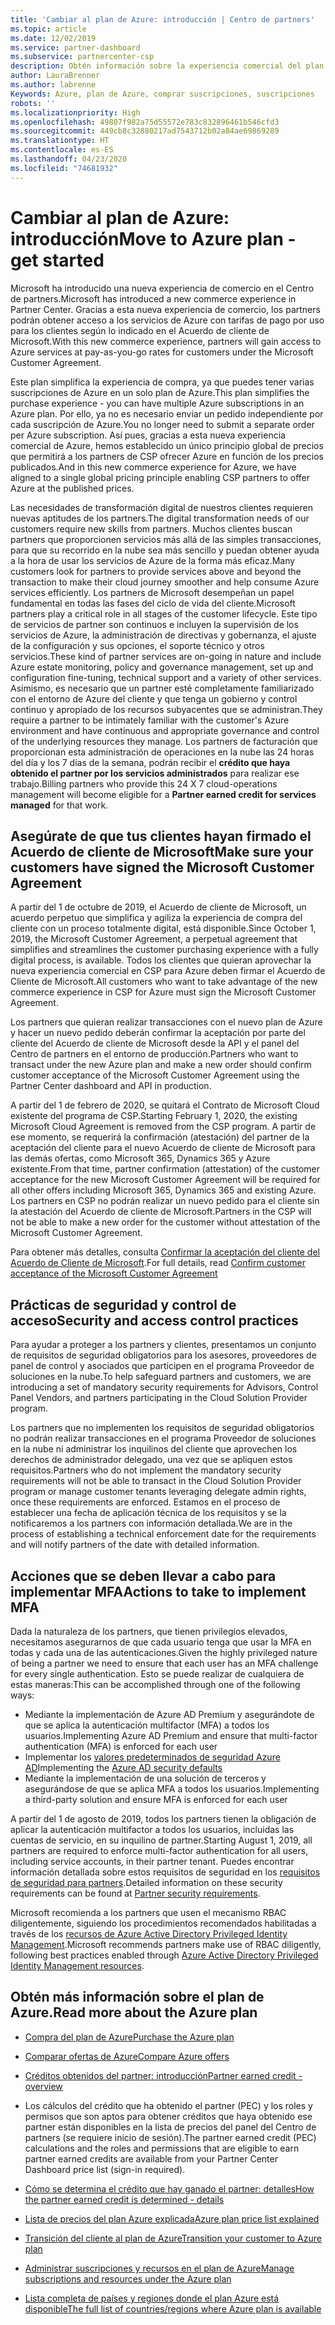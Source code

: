 ```yaml
---
title: 'Cambiar al plan de Azure: introducción | Centro de partners'
ms.topic: article
ms.date: 12/02/2019
ms.service: partner-dashboard
ms.subservice: partnercenter-csp
description: Obtén información sobre la experiencia comercial del plan de Azure para comprar servicios de Azure en función de las tarifas de pago por uso de los clientes. Obtén también información sobre los nuevos requisitos de seguridad.
author: LauraBrenner
ms.author: labrenne
Keywords: Azure, plan de Azure, comprar suscripciones, suscripciones
robots: ''
ms.localizationpriority: High
ms.openlocfilehash: 49807f982a75d55572e783c832896461b546cfd3
ms.sourcegitcommit: 449cb8c32880217ad7543712b02a84ae69869289
ms.translationtype: HT
ms.contentlocale: es-ES
ms.lasthandoff: 04/23/2020
ms.locfileid: "74681932"
---
```

# <a name="move-to-azure-plan---get-started"></a><span data-ttu-id="3a85b-105">Cambiar al plan de Azure: introducción</span><span class="sxs-lookup"><span data-stu-id="3a85b-105">Move to Azure plan - get started</span></span>

<span data-ttu-id="3a85b-106">Microsoft ha introducido una nueva experiencia de comercio en el Centro de partners.</span><span class="sxs-lookup"><span data-stu-id="3a85b-106">Microsoft has introduced a new commerce experience in Partner Center.</span></span>  <span data-ttu-id="3a85b-107">Gracias a esta nueva experiencia de comercio, los partners podrán obtener acceso a los servicios de Azure con tarifas de pago por uso para los clientes según lo indicado en el Acuerdo de cliente de Microsoft.</span><span class="sxs-lookup"><span data-stu-id="3a85b-107">With this new commerce experience, partners will gain access to Azure services at pay-as-you-go rates for customers under the Microsoft Customer Agreement.</span></span>

<span data-ttu-id="3a85b-108">Este plan simplifica la experiencia de compra, ya que puedes tener varias suscripciones de Azure en un solo plan de Azure.</span><span class="sxs-lookup"><span data-stu-id="3a85b-108">This plan simplifies the purchase experience - you can have multiple Azure subscriptions in an Azure plan.</span></span> <span data-ttu-id="3a85b-109">Por ello, ya no es necesario enviar un pedido independiente por cada suscripción de Azure.</span><span class="sxs-lookup"><span data-stu-id="3a85b-109">You no longer need to submit a separate order per Azure subscription.</span></span> <span data-ttu-id="3a85b-110">Así pues, gracias a esta nueva experiencia comercial de Azure, hemos establecido un único principio global de precios que permitirá a los partners de CSP ofrecer Azure en función de los precios publicados.</span><span class="sxs-lookup"><span data-stu-id="3a85b-110">And in this new commerce experience for Azure, we have aligned to a single global pricing principle enabling CSP partners to offer Azure at the published prices.</span></span>

<span data-ttu-id="3a85b-111">Las necesidades de transformación digital de nuestros clientes requieren nuevas aptitudes de los partners.</span><span class="sxs-lookup"><span data-stu-id="3a85b-111">The digital transformation needs of our customers require new skills from partners.</span></span> <span data-ttu-id="3a85b-112">Muchos clientes buscan partners que proporcionen servicios más allá de las simples transacciones, para que su recorrido en la nube sea más sencillo y puedan obtener ayuda a la hora de usar los servicios de Azure de la forma más eficaz.</span><span class="sxs-lookup"><span data-stu-id="3a85b-112">Many customers look for partners to provide services above and beyond the transaction to make their cloud journey smoother and help consume Azure services efficiently.</span></span> <span data-ttu-id="3a85b-113">Los partners de Microsoft desempeñan un papel fundamental en todas las fases del ciclo de vida del cliente.</span><span class="sxs-lookup"><span data-stu-id="3a85b-113">Microsoft partners play a critical role in all stages of the customer lifecycle.</span></span> <span data-ttu-id="3a85b-114">Este tipo de servicios de partner son continuos e incluyen la supervisión de los servicios de Azure, la administración de directivas y gobernanza, el ajuste de la configuración y sus opciones, el soporte técnico y otros servicios.</span><span class="sxs-lookup"><span data-stu-id="3a85b-114">These kind of partner services are on-going in nature and include Azure estate monitoring, policy and governance management, set up and configuration fine-tuning, technical support and a variety of other services.</span></span> <span data-ttu-id="3a85b-115">Asimismo, es necesario que un partner esté completamente familiarizado con el entorno de Azure del cliente y que tenga un gobierno y control continuo y apropiado de los recursos subyacentes que se administran.</span><span class="sxs-lookup"><span data-stu-id="3a85b-115">They require a partner to be intimately familiar with the customer's Azure environment and have continuous and appropriate governance and control of the underlying resources they manage.</span></span> <span data-ttu-id="3a85b-116">Los partners de facturación que proporcionan esta administración de operaciones en la nube las 24 horas del día y los 7 días de la semana, podrán recibir el **crédito que haya obtenido el partner por los servicios administrados** para realizar ese trabajo.</span><span class="sxs-lookup"><span data-stu-id="3a85b-116">Billing partners who provide this 24 X 7 cloud-operations management will become eligible for a **Partner earned credit for services managed** for that work.</span></span>

## <a name="make-sure-your-customers-have-signed-the-microsoft-customer-agreement"></a><span data-ttu-id="3a85b-117">Asegúrate de que tus clientes hayan firmado el Acuerdo de cliente de Microsoft</span><span class="sxs-lookup"><span data-stu-id="3a85b-117">Make sure your customers have signed the Microsoft Customer Agreement</span></span>

<span data-ttu-id="3a85b-118">A partir del 1 de octubre de 2019, el Acuerdo de cliente de Microsoft, un acuerdo perpetuo que simplifica y agiliza la experiencia de compra del cliente con un proceso totalmente digital, está disponible.</span><span class="sxs-lookup"><span data-stu-id="3a85b-118">Since October 1, 2019, the Microsoft Customer Agreement, a perpetual agreement that simplifies and streamlines the customer purchasing experience with a fully digital process, is available.</span></span> <span data-ttu-id="3a85b-119">Todos los clientes que quieran aprovechar la nueva experiencia comercial en CSP para Azure deben firmar el Acuerdo de Cliente de Microsoft.</span><span class="sxs-lookup"><span data-stu-id="3a85b-119">All customers who want to take advantage of the new commerce experience in CSP for Azure must sign the Microsoft Customer Agreement.</span></span>

<span data-ttu-id="3a85b-120">Los partners que quieran realizar transacciones con el nuevo plan de Azure y hacer un nuevo pedido deberán confirmar la aceptación por parte del cliente del Acuerdo de cliente de Microsoft desde la API y el panel del Centro de partners en el entorno de producción.</span><span class="sxs-lookup"><span data-stu-id="3a85b-120">Partners who want to transact under the new Azure plan and make a new order should confirm customer acceptance of the Microsoft Customer Agreement using the Partner Center dashboard and API in production.</span></span>

<span data-ttu-id="3a85b-121">A partir del 1 de febrero de 2020, se quitará el Contrato de Microsoft Cloud existente del programa de CSP.</span><span class="sxs-lookup"><span data-stu-id="3a85b-121">Starting February 1, 2020, the existing Microsoft Cloud Agreement is removed from the CSP program.</span></span> <span data-ttu-id="3a85b-122">A partir de ese momento, se requerirá la confirmación (atestación) del partner de la aceptación del cliente para el nuevo Acuerdo de cliente de Microsoft para las demás ofertas, como Microsoft 365, Dynamics 365 y Azure existente.</span><span class="sxs-lookup"><span data-stu-id="3a85b-122">From that time, partner confirmation (attestation) of the customer acceptance for the new Microsoft Customer Agreement will be required for all other offers including Microsoft 365, Dynamics 365 and existing Azure.</span></span> <span data-ttu-id="3a85b-123">Los partners en CSP no podrán realizar un nuevo pedido para el cliente sin la atestación del Acuerdo de cliente de Microsoft.</span><span class="sxs-lookup"><span data-stu-id="3a85b-123">Partners in the CSP will not be able to make a new order for the customer without attestation of the Microsoft Customer Agreement.</span></span>

<span data-ttu-id="3a85b-124">Para obtener más detalles, consulta [Confirmar la aceptación del cliente del Acuerdo de Cliente de Microsoft](confirm-customer-agreement.md).</span><span class="sxs-lookup"><span data-stu-id="3a85b-124">For full details, read [Confirm customer acceptance of the Microsoft Customer Agreement](confirm-customer-agreement.md)</span></span>

## <a name="security-and-access-control-practices"></a><span data-ttu-id="3a85b-125">Prácticas de seguridad y control de acceso</span><span class="sxs-lookup"><span data-stu-id="3a85b-125">Security and access control practices</span></span>

<span data-ttu-id="3a85b-126">Para ayudar a proteger a los partners y clientes, presentamos un conjunto de requisitos de seguridad obligatorios para los asesores, proveedores de panel de control y asociados que participen en el programa Proveedor de soluciones en la nube.</span><span class="sxs-lookup"><span data-stu-id="3a85b-126">To help safeguard partners and customers, we are introducing a set of mandatory security requirements for Advisors, Control Panel Vendors, and partners participating in the Cloud Solution Provider program.</span></span>

<span data-ttu-id="3a85b-127">Los partners que no implementen los requisitos de seguridad obligatorios no podrán realizar transacciones en el programa Proveedor de soluciones en la nube ni administrar los inquilinos del cliente que aprovechen los derechos de administrador delegado, una vez que se apliquen estos requisitos.</span><span class="sxs-lookup"><span data-stu-id="3a85b-127">Partners who do not implement the mandatory security requirements will not be able to transact in the Cloud Solution Provider program or manage customer tenants leveraging delegate admin rights, once these requirements are enforced.</span></span> <span data-ttu-id="3a85b-128">Estamos en el proceso de establecer una fecha de aplicación técnica de los requisitos y se la notificaremos a los partners con información detallada.</span><span class="sxs-lookup"><span data-stu-id="3a85b-128">We are in the process of establishing a technical enforcement date for the requirements and will notify partners of the date with detailed information.</span></span>

## <a name="actions-to-take-to-implement-mfa"></a><span data-ttu-id="3a85b-129">Acciones que se deben llevar a cabo para implementar MFA</span><span class="sxs-lookup"><span data-stu-id="3a85b-129">Actions to take to implement MFA</span></span>

<span data-ttu-id="3a85b-130">Dada la naturaleza de los partners, que tienen privilegios elevados, necesitamos asegurarnos de que cada usuario tenga que usar la MFA en todas y cada una de las autenticaciones.</span><span class="sxs-lookup"><span data-stu-id="3a85b-130">Given the highly privileged nature of being a partner we need to ensure that each user has an MFA challenge for every single authentication.</span></span> <span data-ttu-id="3a85b-131">Esto se puede realizar de cualquiera de estas maneras:</span><span class="sxs-lookup"><span data-stu-id="3a85b-131">This can be accomplished through one of the following ways:</span></span>

- <span data-ttu-id="3a85b-132">Mediante la implementación de Azure AD Premium y asegurándote de que se aplica la autenticación multifactor (MFA) a todos los usuarios.</span><span class="sxs-lookup"><span data-stu-id="3a85b-132">Implementing Azure AD Premium and ensure that multi-factor authentication (MFA) is enforced for each user</span></span>
- <span data-ttu-id="3a85b-133">Implementar los [valores predeterminados de seguridad Azure AD](https://docs.microsoft.com/azure/active-directory/conditional-access/concept-conditional-access-security-defaults)</span><span class="sxs-lookup"><span data-stu-id="3a85b-133">Implementing the [Azure AD security defaults](https://docs.microsoft.com/azure/active-directory/conditional-access/concept-conditional-access-security-defaults)</span></span>
- <span data-ttu-id="3a85b-134">Mediante la implementación de una solución de terceros y asegurándose de que se aplica MFA a todos los usuarios.</span><span class="sxs-lookup"><span data-stu-id="3a85b-134">Implementing a third-party solution and ensure MFA is enforced for each user</span></span>

<span data-ttu-id="3a85b-135">A partir del 1 de agosto de 2019, todos los partners tienen la obligación de aplicar la autenticación multifactor a todos los usuarios, incluidas las cuentas de servicio, en su inquilino de partner.</span><span class="sxs-lookup"><span data-stu-id="3a85b-135">Starting August 1, 2019, all partners are required to enforce multi-factor authentication for all users, including service accounts, in their partner tenant.</span></span> <span data-ttu-id="3a85b-136">Puedes encontrar información detallada sobre estos requisitos de seguridad en los [requisitos de seguridad para partners](https://docs.microsoft.com/partner-center/partner-security-requirements).</span><span class="sxs-lookup"><span data-stu-id="3a85b-136">Detailed information on these security requirements can be found at [Partner security requirements](https://docs.microsoft.com/partner-center/partner-security-requirements).</span></span>

<span data-ttu-id="3a85b-137">Microsoft recomienda a los partners que usen el mecanismo RBAC diligentemente, siguiendo los procedimientos recomendados habilitadas a través de los [recursos de Azure Active Directory Privileged Identity Management](https://docs.microsoft.com/azure/active-directory/privileged-identity-management/pim-configure).</span><span class="sxs-lookup"><span data-stu-id="3a85b-137">Microsoft recommends partners make use of RBAC diligently, following best practices enabled through [Azure Active Directory Privileged Identity Management resources](https://docs.microsoft.com/azure/active-directory/privileged-identity-management/pim-configure).</span></span>

## <a name="read-more-about-the-azure-plan"></a><span data-ttu-id="3a85b-138">Obtén más información sobre el plan de Azure.</span><span class="sxs-lookup"><span data-stu-id="3a85b-138">Read more about the Azure plan</span></span>

- [<span data-ttu-id="3a85b-139">Compra del plan de Azure</span><span class="sxs-lookup"><span data-stu-id="3a85b-139">Purchase the Azure plan</span></span>](purchase-azure-plan.md)

- [<span data-ttu-id="3a85b-140">Comparar ofertas de Azure</span><span class="sxs-lookup"><span data-stu-id="3a85b-140">Compare Azure offers</span></span>](compare-azure-offers.md)

- [<span data-ttu-id="3a85b-141">Créditos obtenidos del partner: introducción</span><span class="sxs-lookup"><span data-stu-id="3a85b-141">Partner earned credit - overview</span></span>](partner-earned-credit.md)

- <span data-ttu-id="3a85b-142">Los cálculos del crédito que ha obtenido el partner (PEC) y los roles y permisos que son aptos para obtener créditos que haya obtenido ese partner están disponibles en la lista de precios del panel del Centro de partners (se requiere inicio de sesión).</span><span class="sxs-lookup"><span data-stu-id="3a85b-142">The partner earned credit (PEC) calculations and the roles and permissions that are eligible to earn partner earned credits are available from your Partner Center Dashboard price list (sign-in required).</span></span>

- [<span data-ttu-id="3a85b-143">Cómo se determina el crédito que hay ganado el partner: detalles</span><span class="sxs-lookup"><span data-stu-id="3a85b-143">How the partner earned credit is determined - details</span></span>](partner-earned-credit-explanation.md)
- [<span data-ttu-id="3a85b-144">Lista de precios del plan Azure explicada</span><span class="sxs-lookup"><span data-stu-id="3a85b-144">Azure plan price list explained</span></span>](azure-plan-price-list.md)
- [<span data-ttu-id="3a85b-145">Transición del cliente al plan de Azure</span><span class="sxs-lookup"><span data-stu-id="3a85b-145">Transition your customer to Azure plan</span></span>](azure-plan-transition.md)
- [<span data-ttu-id="3a85b-146">Administrar suscripciones y recursos en el plan de Azure</span><span class="sxs-lookup"><span data-stu-id="3a85b-146">Manage subscriptions and resources under the Azure plan</span></span>](azure-plan-manage.md)
- [<span data-ttu-id="3a85b-147">Lista completa de países y regiones donde el plan Azure está disponible</span><span class="sxs-lookup"><span data-stu-id="3a85b-147">The full list of countries/regions where Azure plan is available</span></span>](https://query.prod.cms.rt.microsoft.com/cms/api/am/binary/RE3QN0x)
